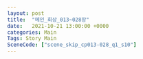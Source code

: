 ```yaml
---
layout: post
title:  "메인_회상_013~028장"
date:   2021-10-21 13:00:00 +0000
categories: Main
Tags: Story Main
SceneCode: ["scene_skip_cp013-028_q1_s10"]
---
```

